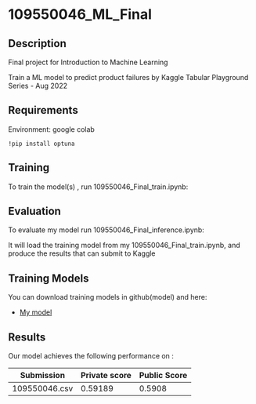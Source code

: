 # 109550046_ML_Final

## Description

Final project for Introduction to Machine Learning

Train a ML model to predict product failures by Kaggle Tabular Playground Series - Aug 2022

## Requirements

Environment: google colab

```setup
!pip install optuna
```

## Training

To train the model(s) , run 109550046_Final_train.ipynb:

## Evaluation

To evaluate my model run 109550046_Final_inference.ipynb:

It will load the training model from my 109550046_Final_train.ipynb, and produce the results that can submit to Kaggle


## Training Models

You can download training models in github(model) and here:

- [My model](https://drive.google.com/file/d/1LjcYAse3otPVcob4ixxsKgN7YgWHXVzU/view?usp=sharing)

## Results

Our model achieves the following performance on :

|    Submission      |  Private score  |  Public Score  |
| ------------------ |---------------- | -------------- |
|    109550046.csv   |     0.59189     |     0.5908     |

